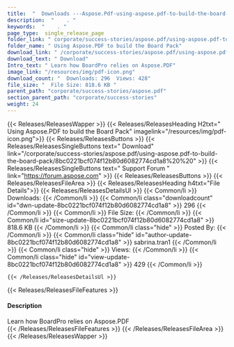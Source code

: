```yaml
---
title:  "  Downloads ---Aspose.Pdf-using-aspose.pdf-to-build-the-board-pack . " 
description:  "    . " 
keywords:  "    . " 
page_type:  single_release_page
folder_link: " corporate/success-stories/aspose.pdf/using-aspose.pdf-to-build-the-board-pack/"
folder_name: " Using Aspose.PDF to build the Board Pack"
download_link: " /corporate/success-stories/aspose.pdf/using-aspose.pdf-to-build-the-board-pack/8bc0221bcf074f12b80d6082774cd1a8"
download_text: " Download"
Intro_text: " Learn how BoardPro relies on Aspose.PDF"
image_link: "/resources/img/pdf-icon.png"
download_count: "  Downloads: 296  Views: 428"
file_size: "  File Size: 818.6 KB "
parent_path: "corporate/success-stories/aspose.pdf"
section_parent_path: "corporate/success-stories"
weight: 24
---
```


{{< Releases/ReleasesWapper >}}
  {{< Releases/ReleasesHeading H2txt=" Using Aspose.PDF to build the Board Pack" imagelink="/resources/img/pdf-icon.png">}}
  {{< Releases/ReleasesButtons >}}
    {{< Releases/ReleasesSingleButtons text=" Download" link="/corporate/success-stories/aspose.pdf/using-aspose.pdf-to-build-the-board-pack/8bc0221bcf074f12b80d6082774cd1a8%20%20" >}}
    {{< Releases/ReleasesSingleButtons text=" Support Forum " link="https://forum.aspose.com" >}}
  {{< Releases/ReleasesButtons >}}
  {{< Releases/ReleasesFileArea >}}
    {{< Releases/ReleasesHeading h4txt="File Details">}}
    {{< Releases/ReleasesDetailsUl >}}
            {{< Common/li  >}} Downloads: {{< /Common/li >}} 
      {{< Common/li class="downloadcount" id="dwn-update-8bc0221bcf074f12b80d6082774cd1a8" >}} 296 {{< /Common/li >}} 
      {{< Common/li  >}} File Size: {{< /Common/li >}} 
      {{< Common/li id="size-update-8bc0221bcf074f12b80d6082774cd1a8" >}} 818.6 KB {{< /Common/li >}} 
      {{< Common/li  class="hide" >}} Posted By: {{< /Common/li >}} 
      {{< Common/li class="hide" id="author-update-8bc0221bcf074f12b80d6082774cd1a8" >}} sabrina.tran1 {{< /Common/li >}} 
      {{< Common/li class="hide"  >}} Views: {{< /Common/li >}} 
      {{< Common/li class="hide" id="view-update-8bc0221bcf074f12b80d6082774cd1a8" >}} 429 {{< /Common/li >}} 

    {{< /Releases/ReleasesDetailsUl >}}

  {{< Releases/ReleasesFileFeatures >}}
      <h4>Description</h4><div class="HTMLDescription">Learn how BoardPro relies on Aspose.PDF</div>
  {{< /Releases/ReleasesFileFeatures >}}
 {{< /Releases/ReleasesFileArea >}}
{{< /Releases/ReleasesWapper >}}


